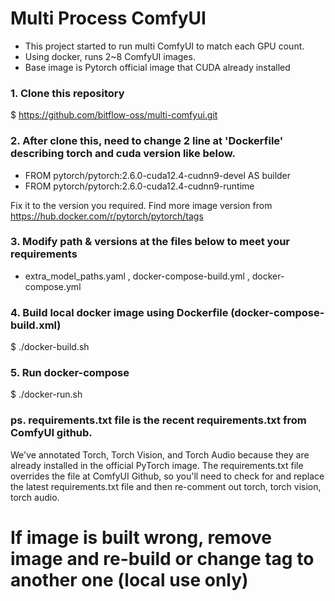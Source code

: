 # Multi Process ComfyUI

- This project started to run multi ComfyUI to match each GPU count.
- Using docker, runs 2~8 ComfyUI images.
- Base image is Pytorch official image that CUDA already installed 

### 1. Clone this repository
$ https://github.com/bitflow-oss/multi-comfyui.git

### 2. After clone this, need to change 2 line at 'Dockerfile' describing torch and cuda version like below.

- FROM pytorch/pytorch:2.6.0-cuda12.4-cudnn9-devel AS builder
- FROM pytorch/pytorch:2.6.0-cuda12.4-cudnn9-runtime

Fix it to the version you required. 
Find more image version from https://hub.docker.com/r/pytorch/pytorch/tags

### 3. Modify path & versions at the files below to meet your requirements
- extra_model_paths.yaml , docker-compose-build.yml , docker-compose.yml

### 4. Build local docker image using Dockerfile (docker-compose-build.xml)
$ ./docker-build.sh

### 5. Run docker-compose
$ ./docker-run.sh

### ps. requirements.txt file is the recent requirements.txt from ComfyUI github.
We've annotated Torch, Torch Vision, and Torch Audio because they are already installed in the official PyTorch image.
The requirements.txt file overrides the file at ComfyUI Github, 
so you'll need to check for and replace the latest requirements.txt file 
and then re-comment out torch, torch vision, torch audio.

# If image is built wrong, remove image and re-build or change tag to another one (local use only)